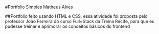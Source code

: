 #Portfolio Simples Matheus Alves

##Portfolio feito usando HTML e CSS, essa atividade foi proposta pelo professor João Ferreira do curso Full=Stack da Treina Recife, para que eu pudesse treinar e aprimorar os conceitos básicos do frontend



